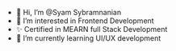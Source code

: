 - 👋 Hi, I’m @Syam Sybramnanian
- 👀 I’m interested in Frontend Development
- ✨ Certified in MEARN full Stack Development
- 🌱 I’m currently learning UI/UX development


<!---
Syam4545/Syam4545 is a ✨ special ✨ repository because its `README.md` (this file) appears on your GitHub profile.
You can click the Preview link to take a look at your changes.
--->
